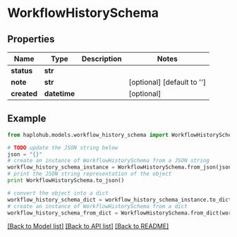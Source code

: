 # WorkflowHistorySchema


## Properties
Name | Type | Description | Notes
------------ | ------------- | ------------- | -------------
**status** | **str** |  | 
**note** | **str** |  | [optional] [default to '']
**created** | **datetime** |  | [optional] 

## Example

```python
from haplohub.models.workflow_history_schema import WorkflowHistorySchema

# TODO update the JSON string below
json = "{}"
# create an instance of WorkflowHistorySchema from a JSON string
workflow_history_schema_instance = WorkflowHistorySchema.from_json(json)
# print the JSON string representation of the object
print WorkflowHistorySchema.to_json()

# convert the object into a dict
workflow_history_schema_dict = workflow_history_schema_instance.to_dict()
# create an instance of WorkflowHistorySchema from a dict
workflow_history_schema_from_dict = WorkflowHistorySchema.from_dict(workflow_history_schema_dict)
```
[[Back to Model list]](../README.md#documentation-for-models) [[Back to API list]](../README.md#documentation-for-api-endpoints) [[Back to README]](../README.md)


